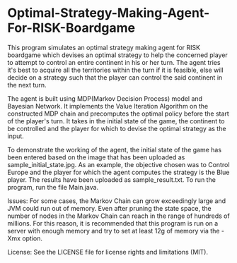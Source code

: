 # Optimal-Strategy-Making-Agent-For-RISK-Boardgame

This program simulates an optimal strategy making agent for RISK boardgame which devises
an optimal strategy to help the concerned player to attempt to control an entire continent
in his or her turn. The agent tries it's best to acquire all the territories within the turn
if it is feasible, else will decide on a strategy such that the player can control
the said continent in the next turn.

The agent is built using MDP(Markov Decision Process) model and Bayesian Network. It implements
the Value Iteration Algorithm on the constructed MDP chain and precomputes the optimal policy
before the start of the player's turn. It takes in the initial state of the game, the continent
to be controlled and the player for which to devise the optimal strategy as the input.

To demonstrate the working of the agent, the initial state of the game has been entered based on
the image that has been uploaded as sample_initial_state.jpg. As an example, the objective chosen
was to Control Europe and the player for which the agent computes the strategy is the Blue player. The results have been uploaded
as sample_result.txt. To run the program, run the file Main.java.

Issues:
For some cases, the Markov Chain can grow exceedingly large and JVM could run out of memory. Even after pruning
the state space, the number of nodes in the Markov Chain can reach in the range of hundreds of millions. For this reason,
it is recommended that this program is run on a server with enough memory and try to set at least 12g of memory via the -Xmx option.

License:
See the LICENSE file for license rights and limitations (MIT).